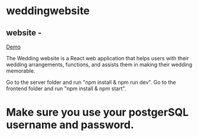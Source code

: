 # weddingwebsite

## website - 
[Demo](weddingwebsite-nine.vercel.app)


The Wedding website is a React web application that helps users with their wedding arrangements, functions, and assists them in making their wedding memorable.

Go to the server folder and run "npm install & npm run dev".
Go to the frontend folder and run "npm install & npm start".

# Make sure you use your postgerSQL username and password.
